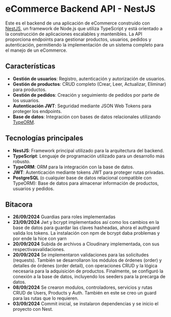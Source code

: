 # eCommerce Backend API - NestJS

Este es el backend de una aplicación de eCommerce construido con [NestJS](https://nestjs.com/), un framework de Node.js que utiliza TypeScript y está orientado a la construcción de aplicaciones escalables y mantenibles. La API proporciona endpoints para gestionar productos, usuarios, pedidos y autenticación, permitiendo la implementación de un sistema completo para el manejo de un eCommerce.

## Características

- **Gestión de usuarios**: Registro, autenticación y autorización de usuarios.
- **Gestión de productos**: CRUD completo (Crear, Leer, Actualizar, Eliminar) para productos.
- **Gestión de pedidos**: Creación y seguimiento de pedidos por parte de los usuarios.
- **Autenticación JWT**: Seguridad mediante JSON Web Tokens para proteger los endpoints.
- **Base de datos**: Integración con bases de datos relacionales utilizando [TypeORM](https://typeorm.io/).

## Tecnologías principales

- **NestJS**: Framework principal utilizado para la arquitectura del backend.
- **TypeScript**: Lenguaje de programación utilizado para un desarrollo más robusto.
- **TypeORM**: ORM para la integración con la base de datos.
- **JWT**: Autenticación mediante tokens JWT para proteger rutas privadas.
- **PostgreSQL** (o cualquier base de datos relacional compatible con TypeORM): Base de datos para almacenar información de productos, usuarios y pedidos.

## Bitacora

- **26/09/2024** Guardias para roles implementadas
- **23/09/2024** Jwt y bcrypt implementados así como los cambios en la base de datos para guardar las claves hasheadas, ahora el authguard valida los tokens. La instalación con npm de bcrypt daba problemas y por ende la hice con yarn
- **20/09/2024** Subida de archivos a Cloudinary implementada, con sus respectivasvalidaciones.
- **20/09/2024** Se implementaron validaciones para las solicitudes (requests). También se desarrollaron los módulos de órdenes (order) y detalles de órdenes (order detail), con operaciones CRUD y la lógica necesaria para la adquisición de productos. Finalmente, se configuró la conexión a la base de datos, incluyendo los seeders para la precarga de datos.
- **08/09/2024** Se crearon modulos, controladores, servicios y rutas CRUD de Users, Products y Auth. También en este se creo un guard para las rutas que lo requieren.
- **03/09/2024** Commit inicial, se instalaron dependencias y se inicio el proyecto con Nest.
